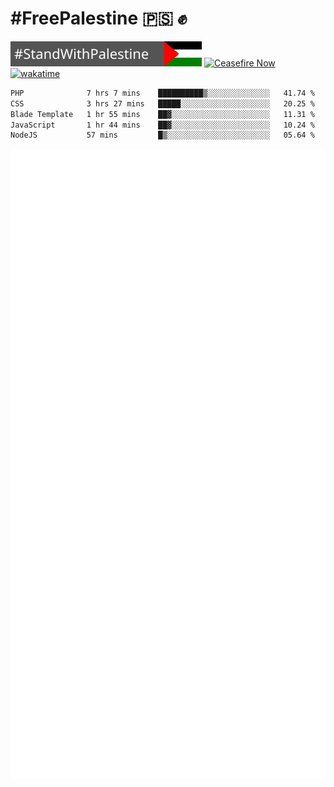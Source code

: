 # #FreePalestine 🇵🇸 ✊

[![github](https://raw.githubusercontent.com/saedyousef/StandWithPalestine/main/badges/flat/StandWithPalestine.svg)](https://github.com/saedyousef/StandWithPalestine)
[![Ceasefire Now](https://badge.techforpalestine.org/default)](https://techforpalestine.org/learn-more)
[![wakatime](https://wakatime.com/badge/user/03bf07e2-4c78-4826-8603-8922f0241061.svg)](https://wakatime.com/@03bf07e2-4c78-4826-8603-8922f0241061)
<!-- [![committers.top badge](https://user-badge.committers.top/jordan_private/saedyousef.svg)](https://user-badge.committers.top/jordan_private/saedyousef) -->

<!-- ![Profile Views](https://visitor-badge.glitch.me/badge?page_id=saedyousef.saedyousef&left_color=grey&right_color=blue&left_text=👀+Profile+Views) -->



<!-- <img src="https://github-readme-stats.vercel.app/api?username=saedyousef&show_icons=true&count_private=true" width="100%" /> --> 

<!--START_SECTION:waka-->

```txt
PHP              7 hrs 7 mins    ██████████▒░░░░░░░░░░░░░░   41.74 %
CSS              3 hrs 27 mins   █████░░░░░░░░░░░░░░░░░░░░   20.25 %
Blade Template   1 hr 55 mins    ██▓░░░░░░░░░░░░░░░░░░░░░░   11.31 %
JavaScript       1 hr 44 mins    ██▓░░░░░░░░░░░░░░░░░░░░░░   10.24 %
NodeJS           57 mins         █▒░░░░░░░░░░░░░░░░░░░░░░░   05.64 %
```

<!--END_SECTION:waka-->
    
<!-- ![github contribution grid snake animation](https://raw.githubusercontent.com/saedyousef/saedyousef/output/github-contribution-grid-snake.svg) -->


![Metrics](./github-metrics.svg)